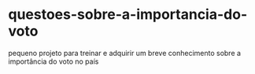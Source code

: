 # questoes-sobre-a-importancia-do-voto
pequeno projeto para treinar e adquirir um breve conhecimento sobre a importância do voto no país 
